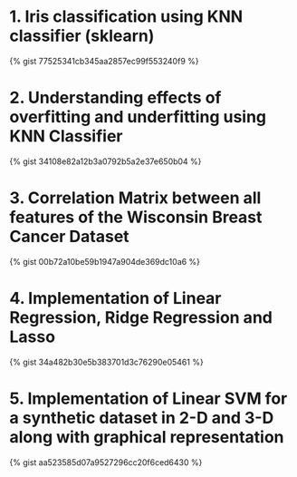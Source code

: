 
# 1. Iris classification using KNN classifier (sklearn)

{% gist 77525341cb345aa2857ec99f553240f9 %}


# 2. Understanding effects of overfitting and underfitting using KNN Classifier

{% gist 34108e82a12b3a0792b5a2e37e650b04 %}


# 3. Correlation Matrix between all features of the Wisconsin Breast Cancer Dataset

{% gist 00b72a10be59b1947a904de369dc10a6 %}


# 4. Implementation of Linear Regression, Ridge Regression and Lasso
{% gist 34a482b30e5b383701d3c76290e05461 %}


# 5. Implementation of Linear SVM for a synthetic dataset in 2-D and 3-D along with graphical representation
{% gist aa523585d07a9527296cc20f6ced6430 %}

